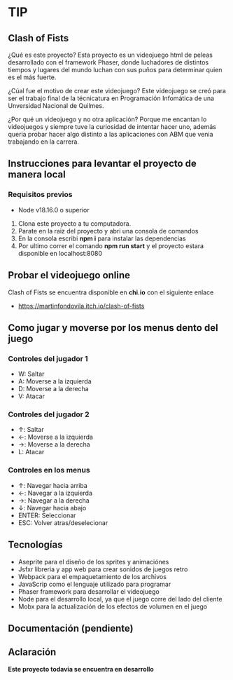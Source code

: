 # TIP
## Clash of Fists

¿Qué es este proyecto?
Esta proyecto es un videojuego html de peleas desarrollado con el framework Phaser, donde luchadores de distintos tiempos y lugares del mundo luchan con sus puños para determinar quien es el más fuerte.

¿Cúal fue el motivo de crear este videojuego?
Este videojuego se creó para ser el trabajo final de la técnicatura en Programación Infomática de una Unversidad Nacional de Quilmes.

¿Por qué un videojuego y no otra aplicación?
Porque me encantan lo videojuegos y siempre tuve la curiosidad de intentar hacer uno, además queria probar hacer algo distinto a las aplicaciones con ABM que venia trabajando en la carrera.

## Instrucciones para levantar el proyecto de manera local

### Requisitos previos

- Node v18.16.0 o superior

1. Clona este proyecto a tu computadora.
2. Parate en la raiz del proyecto y abri una consola de comandos
3. En la consola escribi **npm i** para instalar las dependencias
4. Por ultimo correr el comando **npm run start** y el proyecto estara disponible en localhost:8080

## Probar el videojuego online

Clash of Fists se encuentra disponible en **chi.io** con el siguiente enlace

- https://martinfondovila.itch.io/clash-of-fists

## Como jugar y moverse por los menus dento del juego

### Controles del jugador 1

- W: Saltar
- A: Moverse a la izquierda
- D: Moverse a la derecha
- V: Atacar

### Controles del jugador 2

- &#8593;: Saltar
- &#8592;: Moverse a la izquierda
- &#8594;: Moverse a la derecha
- L: Atacar

### Controles en los menus

- &#8593;: Navegar hacia arriba
- &#8592;: Navegar a la izquierda
- &#8594;: Navegar a la derecha
- &#8595;: Navegar hacia abajo
- ENTER: Seleccionar
- ESC: Volver atras/deselecionar

## Tecnologías

- Aseprite para el diseño de los sprites y animaciónes
- Jsfxr libreria y app web para crear sonidos de juegos retro
- Webpack para el empaquetamiento de los archivos
- JavaScrip como el lenguaje utilizado para programar
- Phaser framework para desarrollar el videojuego
- Node para el desarrollo local, ya que el juego corre del lado del cliente
- Mobx para la actualización de los efectos de volumen en el juego

## Documentación (pendiente)

## Aclaración

**Este proyecto todavia se encuentra en desarrollo**
